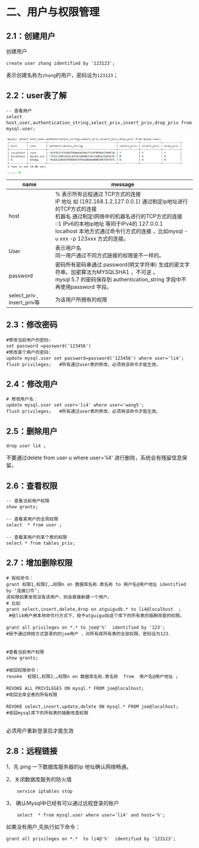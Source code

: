 # 二、用户与权限管理



## 2.1：创建用户



创建用户



```mysql
create user zhang identified by '123123';
```



表示创建名称为`zhang`的用户，密码设为`123123`；



## 2.2：user表了解



```mysql
-- 查看用户
select host,user,authentication_string,select_priv,insert_priv,drop_priv from mysql.user;
```



![image-20201021115017665](./images/image-20201021115017665.png)



| name                        | message                                                      |
| --------------------------- | ------------------------------------------------------------ |
| host                        | % 表示所有远程通过 TCP方式的连接<br/>IP 地址 如 (192.168.1.2,127.0.0.1) 通过制定ip地址进行的TCP方式的连接<br/> 机器名   通过制定i网络中的机器名进行的TCP方式的连接<br/>::1   IPv6的本地ip地址  等同于IPv4的 127.0.0.1<br/> localhost 本地方式通过命令行方式的连接 ，比如mysql -u xxx -p 123xxx 方式的连接。 |
| User                        | 表示用户名<br/>       同一用户通过不同方式链接的权限是不一样的。 |
| password                    | 密码所有密码串通过 password(明文字符串) 生成的密文字符串。加密算法为MYSQLSHA1 ，不可逆 。<br/>     mysql 5.7 的密码保存到 authentication_string 字段中不再使用password 字段。 |
| select_priv , insert_priv等 | 为该用户所拥有的权限                                         |



## 2.3：修改密码



```mysql
#修改当前用户的密码:
set password =password('123456')
#修改某个用户的密码:
update mysql.user set password=password('123456') where user='li4';
flush privileges;   #所有通过user表的修改，必须用该命令才能生效。
```



## 2.4：修改用户



```mysql
# 修改用户名：
update mysql.user set user='li4' where user='wang5';
flush privileges;   #所有通过user表的修改，必须用该命令才能生效。
```



## 2.5：删除用户



```mysql
drop user li4 ;
```



不要通过delete from  user u where user='li4' 进行删除，系统会有残留信息保留。



## 2.6：查看权限



```mysql
-- 查看当前用户权限
show grants;
 
-- 查看某用户的全局权限
select  * from user ;
 
-- 查看某用户的某个表的权限
select * from tables_priv;
```



## 2.7：增加删除权限



```mysql
# 授权命令： 
grant 权限1,权限2,…权限n on 数据库名称.表名称 to 用户名@用户地址 identified by ‘连接口令’;
该权限如果发现没有该用户，则会直接新建一个用户。
# 比如  
grant select,insert,delete,drop on atguigudb.* to li4@localhost  ;
 #给li4用户用本地命令行方式下，授予atguigudb这个库下的所有表的插删改查的权限。
 
grant all privileges on *.* to joe@'%'  identified by '123'; 
#授予通过网络方式登录的的joe用户 ，对所有库所有表的全部权限，密码设为123.


#查看当前用户权限
show grants;
 
#收回权限命令： 
revoke  权限1,权限2,…权限n on 数据库名称.表名称  from  用户名@用户地址 ;
 
REVOKE ALL PRIVILEGES ON mysql.* FROM joe@localhost;
#收回全库全表的所有权限
 
REVOKE select,insert,update,delete ON mysql.* FROM joe@localhost;
#收回mysql库下的所有表的插删改查权限
 

```



 必须用户重新登录后才能生效



## 2.8：远程链接



1、先 ping 一下数据库服务器的ip 地址确认网络畅通。

2、关闭数据库服务的防火墙

```shell
    service iptables stop
```

3、 确认Mysql中已经有可以通过远程登录的账户

```mysql
    select  * from mysql.user where user='li4' and host='%';
```

如果没有用户,先执行如下命令：

```shell
grant all privileges on *.*  to li4@'%'  identified by '123123';
```




